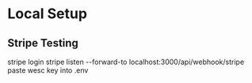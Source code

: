 
# Local Setup

## Stripe Testing
stripe login
stripe listen --forward-to localhost:3000/api/webhook/stripe
paste wesc key into .env